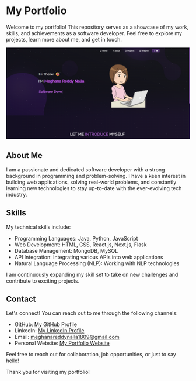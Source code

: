 # My Portfolio

Welcome to my portfolio! This repository serves as a showcase of my work, skills, and achievements as a software developer. Feel free to explore my projects, learn more about me, and get in touch.

![Portfolio Screenshot](https://github.com/MeghanaNalla/My-Portfolio/blob/main/src/Assets/Projects/portfolio_img.png)

## About Me

I am a passionate and dedicated software developer with a strong background in programming and problem-solving. I have a keen interest in building web applications, solving real-world problems, and constantly learning new technologies to stay up-to-date with the ever-evolving tech industry.

## Skills

My technical skills include:

- Programming Languages: Java, Python, JavaScript
- Web Development: HTML, CSS, React.js, Next.js, Flask
- Database Management: MongoDB, MySQL
- API Integration: Integrating various APIs into web applications
- Natural Language Processing (NLP): Working with NLP technologies

I am continuously expanding my skill set to take on new challenges and contribute to exciting projects.

## Contact

Let's connect! You can reach out to me through the following channels:

- GitHub: [My GitHub Profile](https://github.com/MeghanaNalla)
- LinkedIn: [My LinkedIn Profile](www.linkedin.com/in/meghanarn)
- Email: meghanareddynalla1809@gmail.com
- Personal Website: [My Portfolio Website](https://portfolio-lykl.onrender.com)

Feel free to reach out for collaboration, job opportunities, or just to say hello!

Thank you for visiting my portfolio!
